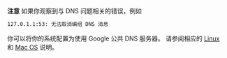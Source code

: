 **注意** 如果你观察到与 DNS 问题相关的错误，例如

```bash
127.0.1.1:53: 无法取消编组 DNS 消息
```

你可以将你的系统配置为使用 Google 公共 DNS 服务器。
请参阅相应的 [Linux](https://developers.google.com/speed/public-dns/docs/using#linux) 和 [Mac OS](https://developers.google.com/speed/public-dns/docs/using#mac_os) 说明。